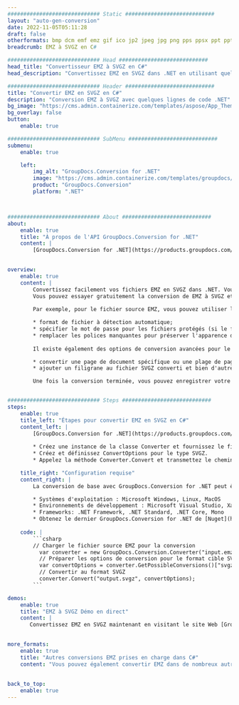 ```yaml
---
############################# Static ############################
layout: "auto-gen-conversion"
date: 2022-11-05T05:11:28
draft: false
otherformats: bmp dcm emf emz gif ico jp2 jpeg jpg png pps ppsx ppt pptx psb psd svg svgz tga tif tiff webp wmf wmz
breadcrumb: EMZ à SVGZ en C#

############################# Head ############################
head_title: "Convertisseur EMZ à SVGZ en C#"
head_description: "Convertissez EMZ en SVGZ dans .NET en utilisant quelques lignes de code. Utilisez l'API de conversion de documents GroupDocs pour convertir plus de 160 formats de fichiers."

############################# Header ############################
title: "Convertir EMZ en SVGZ en C#"
description: "Conversion EMZ à SVGZ avec quelques lignes de code .NET"
bg_image: "https://cms.admin.containerize.com/templates/aspose/App_Themes/V3/images/bg/header1.png"
bg_overlay: false
button:
    enable: true

############################# SubMenu ############################
submenu:
    enable: true

    left:
        img_alt: "GroupDocs.Conversion for .NET"
        image: "https://cms.admin.containerize.com/templates/groupdocs/images/product-logos/90x90-noborder/groupdocs-conversion-net.png"
        product: "GroupDocs.Conversion"
        platform: ".NET"



############################# About ############################
about:
    enable: true
    title: "À propos de l'API GroupDocs.Conversion for .NET"
    content: |
        [GroupDocs.Conversion for .NET](https://products.groupdocs.com/conversion/net/) peut être utilisé pour convertir Microsoft Word, Excel, PowerPoint, PDF, Visio et d'autres formats. GroupDocs.Conversion est une API autonome adaptée aux systèmes back-end et internes nécessitant des performances élevées. Il ne dépend d'aucun logiciel tel que Microsoft ou Open Office.
    

overview:
    enable: true
    content: |
        Convertissez facilement vos fichiers EMZ en SVGZ dans .NET. Vous pouvez utiliser seulement quelques lignes de code C# dans n'importe quelle plate-forme de votre choix comme - Windows, Linux, macOS.
        Vous pouvez essayer gratuitement la conversion de EMZ à SVGZ et évaluer la qualité des résultats de conversion. En plus des scénarios de conversion de fichiers simples, vous pouvez essayer des options plus avancées pour charger le fichier source EMZ et pour enregistrer le résultat de sortie SVGZ. 
        
        Par exemple, pour le fichier source EMZ, vous pouvez utiliser les options de chargement suivantes :

        * format de fichier à détection automatique;
        * spécifier le mot de passe pour les fichiers protégés (si le format de fichier le prend en charge);
        * remplacer les polices manquantes pour préserver l'apparence du document.
        
        Il existe également des options de conversion avancées pour le fichier SVGZ :

        * convertir une page de document spécifique ou une plage de pages;
        * ajouter un filigrane au fichier SVGZ converti et bien d'autres.

        Une fois la conversion terminée, vous pouvez enregistrer votre fichier SVGZ dans le chemin du fichier local ou dans tout stockage tiers tel que FTP, Amazon S3, Google Drive, Dropbox, etc. Veuillez noter - pour convertir EMZ en SVGZ aucun logiciel supplémentaire n'est nécessaire - comme MS Office, Open Office, Adobe Acrobat Reader, etc.


############################# Steps ############################
steps:
    enable: true
    title_left: "Étapes pour convertir EMZ en SVGZ en C#"
    content_left: |
        [GroupDocs.Conversion for .NET](https://products.groupdocs.com/conversion/net/) permet aux développeurs de convertir facilement un fichier EMZ en SVGZ avec quelques lignes de code.
        
        * Créez une instance de la classe Converter et fournissez le fichier EMZ avec le chemin complet
        * Créez et définissez ConvertOptions pour le type SVGZ.
        * Appelez la méthode Converter.Convert et transmettez le chemin complet et le format (SVGZ) en tant que paramètre

    title_right: "Configuration requise"
    content_right: |
        La conversion de base avec GroupDocs.Conversion for .NET peut être effectuée en quelques étapes simples. Nos API sont prises en charge sur toutes les principales plates-formes et systèmes d'exploitation. Avant d'exécuter le code ci-dessous, assurez-vous que les prérequis suivants sont installés sur votre système.

        * Systèmes d'exploitation : Microsoft Windows, Linux, MacOS
        * Environnements de développement : Microsoft Visual Studio, Xamarin, MonoDevelop
        * Frameworks: .NET Framework, .NET Standard, .NET Core, Mono
        * Obtenez le dernier GroupDocs.Conversion for .NET de [Nuget](https://www.nuget.org/packages/groupdocs.conversion)
         
    code: |
        ```csharp    
        // Charger le fichier source EMZ pour la conversion
          var converter = new GroupDocs.Conversion.Converter("input.emz");
          // Préparer les options de conversion pour le format cible SVGZ
          var convertOptions = converter.GetPossibleConversions()["svgz"].ConvertOptions;
          // Convertir au format SVGZ
          converter.Convert("output.svgz", convertOptions);
        ```

demos:
    enable: true
    title: "EMZ à SVGZ Démo en direct"
    content: |
       Convertissez EMZ en SVGZ maintenant en visitant le site Web [GroupDocs.Conversion App](https://products.groupdocs.app/conversion/family). La démo en ligne présente les avantages suivants
          

more_formats:
    enable: true
    title: "Autres conversions EMZ prises en charge dans C#"
    content: "Vous pouvez également convertir EMZ dans de nombreux autres formats de fichiers. Veuillez consulter la liste ci-dessous."
       
       
back_to_top:
    enable: true
---
```

